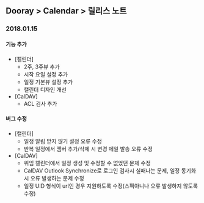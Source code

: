 ## Dooray > Calendar > 릴리스 노트

### 2018.01.15
#### 기능 추가
* [캘린더] 
	* 2주, 3주뷰 추가
  * 시작 요일 설정 추가
  * 일정 기본뷰 설정 추가
  * 캘린더 디자인 개선
* [CalDAV] 
	* ACL 검사 추가
#### 버그 수정
* [캘린더] 
	* 일정 알림 받지 않기 설정 오류 수정
  * 반복 일정에서 멤버 추가/삭제 시 변경 메일 발송 오류 수정
* [CalDAV] 
	* 위임 캘린더에서 일정 생성 및 수정할 수 없었던 문제 수정
  * CalDAV Outlook Synchronize로 로그인 검사시 실패나는 문제, 일정 동기화시 오류 발생하는 문제 수정
  * 일정 UID 형식이 url인 경우 지원하도록 수정(스펙아니나 오류 발생하지 않도록 수정)
